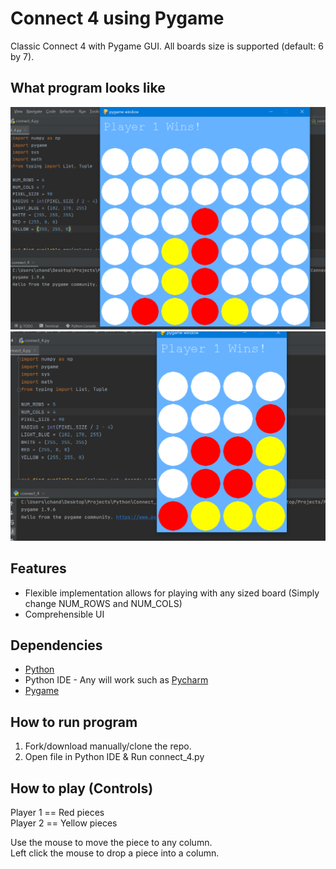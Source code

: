 # Connect 4 using Pygame
Classic Connect 4 with Pygame GUI. All boards size is supported (default: 6 by 7).

## What program looks like

![6 by 7 board - Vertical Win](pictures/connect_4_pic_2.png "6 by 7 board - Vertical Win")
![5 by 4 board - Diagonal Win](pictures/connect_4_pic_3.png "5 by 4 board - Diagonal Win")

## Features

* Flexible implementation allows for playing with any sized board (Simply change NUM_ROWS and NUM_COLS)
* Comprehensible UI

## Dependencies

* [Python](https://www.python.org/downloads/)
* Python IDE - Any will work such as [Pycharm](https://www.jetbrains.com/pycharm/download/)
* [Pygame](https://www.pygame.org/download.shtml)

## How to run program

1. Fork/download manually/clone the repo.
2. Open file in Python IDE & Run connect_4.py

## How to play (Controls)

Player 1 == Red pieces <br/>
Player 2 == Yellow pieces

Use the mouse to move the piece to any column. <br/>
Left click the mouse to drop a piece into a column.
